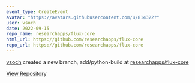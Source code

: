 ```yaml
---
event_type: CreateEvent
avatar: "https://avatars.githubusercontent.com/u/814322?"
user: vsoch
date: 2022-09-15
repo_name: researchapps/flux-core
html_url: https://github.com/researchapps/flux-core
repo_url: https://github.com/researchapps/flux-core
---
```


<a href='https://github.com/vsoch' target='_blank'>vsoch</a> created a new branch, add/python-build at <a href='https://github.com/researchapps/flux-core' target='_blank'>researchapps/flux-core</a>

<a href='https://github.com/researchapps/flux-core' target='_blank'>View Repository</a>